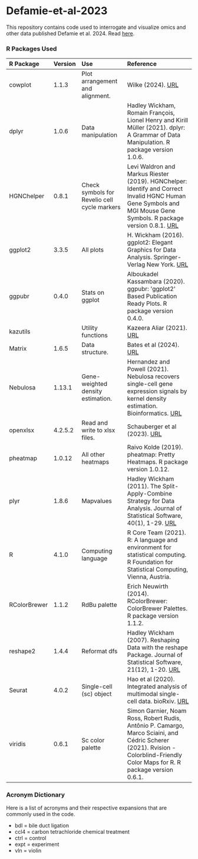 # Defamie-et-al-2023
This repository contains code used to interrogate and visualize omics and other data published Defamie et al. 2024. Read [here]().


### R Packages Used
R Package | Version | Use | Reference
:- |:- |:- |:- |
cowplot | 1.1.3 | Plot arrangement and alignment. | Wilke (2024). [URL](	https://wilkelab.org/cowplot/)
dplyr | 1.0.6 | Data manipulation | Hadley Wickham, Romain François, Lionel Henry and Kirill Müller (2021). dplyr: A Grammar of Data Manipulation. R package version 1.0.6. 
HGNChelper | 0.8.1 | Check symbols for Revelio cell cycle markers | Levi Waldron and Markus Riester (2019). HGNChelper: Identify and Correct Invalid HGNC Human Gene Symbols and MGI Mouse Gene Symbols. R package version 0.8.1. [URL](https://f1000research.com/articles/9-1493)
ggplot2 | 3.3.5 | All plots | H. Wickham (2016). ggplot2: Elegant Graphics for Data Analysis. Springer-Verlag New York. [URL](https://www.springer.com/gp/book/9780387981413)
ggpubr | 0.4.0 | Stats on ggplot | Alboukadel Kassambara (2020). ggpubr: 'ggplot2' Based Publication Ready Plots. R package version 0.4.0.
kazutils | | Utility functions | Kazeera Aliar (2021). [URL](https://github.com/kazeera/kazutils)
Matrix | 1.6.5 | Data structure.| Bates et al (2024). [URL](	https://Matrix.R-forge.R-project.org)
Nebulosa | 1.13.1 | Gene-weighted density estimation.| Hernandez and Powell (2021). Nebulosa recovers single-cell gene expression signals by kernel density estimation. Bioinformatics. [URL](https://https://academic.oup.com/bioinformatics/article/37/16/2485/6103785/)
openxlsx | 4.2.5.2 | Read and write to xlsx files. | Schauberger et al (2023). [URL](https://github.com/ycphs/openxlsx)
pheatmap | 1.0.12 | All other heatmaps | Raivo Kolde (2019). pheatmap: Pretty Heatmaps. R package version 1.0.12.
plyr | 1.8.6 | Mapvalues | Hadley Wickham (2011). The Split-Apply-Combine Strategy for Data Analysis. Journal of Statistical Software, 40(1), 1-29. [URL](http://www.jstatsoft.org/v40/i01/)
R | 4.1.0 | Computing language | R Core Team (2021). R: A language and environment for statistical computing. R Foundation for Statistical Computing, Vienna, Austria. 
RColorBrewer | 1.1.2 | RdBu palette | Erich Neuwirth (2014). RColorBrewer: ColorBrewer Palettes. R package version 1.1.2.
reshape2 | 1.4.4 | Reformat dfs | Hadley Wickham (2007). Reshaping Data with the reshape Package. Journal of Statistical Software, 21(12), 1-20. [URL](http://www.jstatsoft.org/v21/i12/)
Seurat | 4.0.2 | Single-cell (sc) object | Hao et al (2020). Integrated analysis of multimodal single-cell data. bioRxiv. [URL](https://satijalab.org/seurat/)
viridis | 0.6.1 | Sc color palette | Simon Garnier, Noam Ross, Robert Rudis, Antônio P. Camargo, Marco Sciaini, and Cédric Scherer (2021). Rvision - Colorblind-Friendly Color Maps for R. R package version 0.6.1.




### Acronym Dictionary
Here is a list of acronyms and their respective expansions that are commonly used in the code.

* bdl = bile duct ligation
* ccl4 = carbon tetrachloride chemical treatment
* ctrl = control
* expt = experiment
* vln = violin



